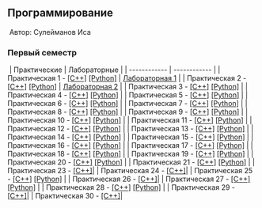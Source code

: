 
## Программирование
​
Автор: Сулейманов Иса
​
### Первый семестр
​
| Практические | Лабораторные |
| ------------ | ------------ |
| Практическая 1 - [[C++]](./Practice/01/C++/) [[Python]](./Practice/01/Python/) | [Лабораторная 1](./Labs/Lab1/ReadMe.md) |
| Практическая 2 - [[C++]](./Practice/02/C++/) [[Python]](./Practice/02/Python/) | [Лабораторная 2](./Labs/Lab2/ReadMe.md) |
| Практическая 3 - [[C++]](./Practice/03/C++/) [[Python]](./Practice/03/Python/) |
| Практическая 4 - [[C++]](./Practice/04/C++/) [[Python]](./Practice/04/Python/) |
| Практическая 5 - [[C++]](./Practice/05/C++/) [[Python]](./Practice/05/Python/) |
| Практическая 6 - [[C++]](./Practice/06/C++/) [[Python]](./Practice/06/Python/) |
| Практическая 7 - [[C++]](./Practice/07/C++/) [[Python]](./Practice/07/Python/) |
| Практическая 8 - [[C++]](./Practice/08/C++/) [[Python]](./Practice/08/Python/) |
| Практическая 9 - [[C++]](./Practice/09/C++/) [[Python]](./Practice/09/Python/) |
| Практическая 10 - [[C++]](./Practice/10/C++/) [[Python]](./Practice/10/Python/) |
| Практическая 11 - [[C++]](./Practice/11/C++/) [[Python]](./Practice/11/Python/) |
| Практическая 12 - [[C++]](./Practice/12/C++/) [[Python]](./Practice/12/Python/) |
| Практическая 13 - [[C++]](./Practice/13/C++/) [[Python]](./Practice/13/Python/) |
| Практическая 14 - [[C++]](./Practice/14/C++/) [[Python]](./Practice/14/Python/) |
| Практическая 15 - [[C++]](./Practice/15/C++/) [[Python]](./Practice/15/Python/) |
| Практическая 16 - [[C++]](./Practice/16/C++/) [[Python]](./Practice/16/Python/) |
| Практическая 17 - [[C++]](./Practice/17/C++/) [[Python]](./Practice/17/Python/) |
| Практическая 18 - [[C++]](./Practice/18/C++/) [[Python]](./Practice/18/Python/) |
| Практическая 19 - [[C++]](./Practice/19/C++/) [[Python]](./Practice/19/Python/) |
| Практическая 20 - [[C++]](./Practice/20/C++/) [[Python]](./Practice/20/Python/) |
| Практическая 21 - [[C++]](./Practice/21/C++/) [[Python]](./Practice/21/Python/) |
| Практическая 23 - [[C++]](./Practice/23/)|
| Практическая 24 - [[C++]](./Practice/24/C++/)|
| Практическая 25 - [[C++]](./Practice/25/C++/) [[Python]](./Practice/25/Python/) |
| Практическая 26 - [[C++]](./Practice/26/C++/)|
| Практическая 27 - [[C++]](./Practice/27/C++/) [[Python]](./Practice/27/Python/) |
| Практическая 28 - [[C++]](./Practice/28/C++/) [[Python]](./Practice/28/Python/) |
| Практическая 29 - [[C++]](./Practice/29/C++/)|
| Практическая 30 - [[C++]](./Practice/30/C++/)|
